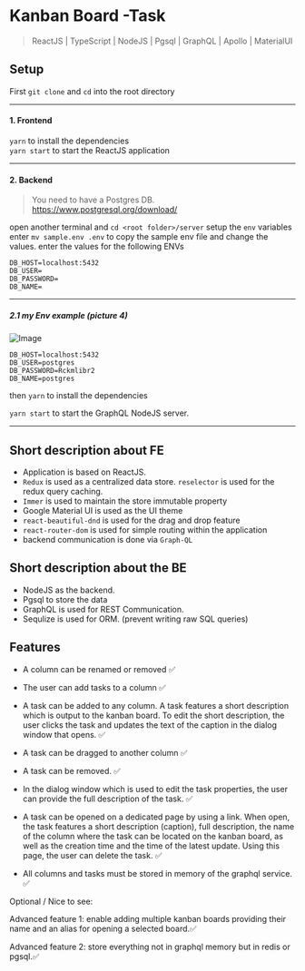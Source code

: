 # Kanban Board -Task

> ReactJS | TypeScript | NodeJS | Pgsql | GraphQL | Apollo | MaterialUI

## Setup

First `git clone` and `cd` into the root directory

---

#### 1. Frontend

`yarn` to install the dependencies \
`yarn start` to start the ReactJS application

---

#### 2. Backend

> You need to have a Postgres DB. <https://www.postgresql.org/download/>

open another terminal and `cd <root folder>/server`
setup the `env` variables <br>
enter `mv sample.env .env` to copy the sample env file and change the values.
enter the values for the following ENVs

```
DB_HOST=localhost:5432
DB_USER=
DB_PASSWORD=
DB_NAME=
```

---

##### 2.1 my Env example (picture 4)

![Image](https://imgur.com/a/uEy7Xqw)

```
DB_HOST=localhost:5432
DB_USER=postgres
DB_PASSWORD=Rckmlibr2
DB_NAME=postgres
```

then `yarn` to install the dependencies

`yarn start` to start the GraphQL NodeJS server.

---

## Short description about FE

- Application is based on ReactJS.
- `Redux` is used as a centralized data store. `reselector` is used for the redux query caching.
- `Immer` is used to maintain the store immutable property
- Google Material UI is used as the UI theme
- `react-beautiful-dnd` is used for the drag and drop feature
- `react-router-dom` is used for simple routing within the application
- backend communication is done via `Graph-QL`

## Short description about the BE

- NodeJS as the backend.
- Pgsql to store the data
- GraphQL is used for REST Communication.
- Sequlize is used for ORM. (prevent writing raw SQL queries)

## Features

- A column can be renamed or removed :white_check_mark:

- The user can add tasks to a column :white_check_mark:

- A task can be added to any column. A task features a short description which is output to the kanban board. To edit the short description, the user clicks the task and updates the text of the caption in the dialog window that opens. :white_check_mark:

- A task can be dragged to another column :white_check_mark:

- A task can be removed. :white_check_mark:

- In the dialog window which is used to edit the task properties, the user can provide the full description of the task. :white_check_mark:

- A task can be opened on a dedicated page by using a link. When open, the task features a short description (caption), full description, the name of the column where the task can be located on the kanban board, as well as the creation time and the time of the latest update. Using this page, the user can delete the task. :white_check_mark:

- All columns and tasks must be stored in memory of the graphql service. :white_check_mark:

Optional / Nice to see:

Advanced feature 1: enable adding multiple kanban boards providing their name and an alias for opening a selected board.:white_check_mark:

Advanced feature 2: store everything not in graphql memory but in redis or pgsql.:white_check_mark:
